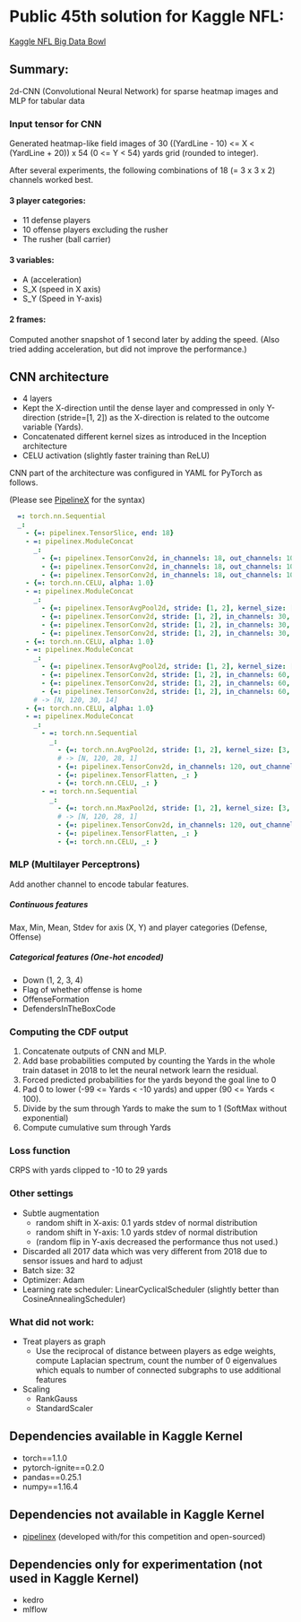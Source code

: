 # Public 45th solution for Kaggle NFL: 
 
[Kaggle NFL Big Data Bowl](
https://www.kaggle.com/c/nfl-big-data-bowl-2020/leaderboard
)

## Summary:
2d-CNN (Convolutional Neural Network) for sparse heatmap images and MLP for tabular data

### Input tensor for CNN

Generated heatmap-like field images of 30 ((YardLine - 10) <= X < (YardLine + 20)) x 54 (0 <= Y < 54) yards grid 
(rounded to integer).

After several experiments, the following combinations of 18 (= 3 x 3 x 2) channels worked best.

#### 3 player categories:
- 11 defense players
- 10 offense players excluding the rusher
- The rusher (ball carrier)

#### 3 variables:
- A (acceleration)
- S_X (speed in X axis)
- S_Y (Speed in Y-axis)

#### 2 frames:
Computed another snapshot of 1 second later by adding the speed.
(Also tried adding acceleration, but did not improve the performance.)


## CNN architecture

- 4 layers
- Kept the X-direction until the dense layer and compressed in only Y-direction (stride=[1, 2]) 
as the X-direction is related to the outcome variable (Yards).
- Concatenated different kernel sizes as introduced in the Inception architecture
- CELU activation (slightly faster training than ReLU)

CNN part of the architecture was configured in YAML for PyTorch as follows.

 (Please see [PipelineX](https://github.com/Minyus/pipelinex) for the syntax)
```yaml
  =: torch.nn.Sequential
  _:
    - {=: pipelinex.TensorSlice, end: 18}
    - =: pipelinex.ModuleConcat
      _:
        - {=: pipelinex.TensorConv2d, in_channels: 18, out_channels: 10, kernel_size: [3, 3]}
        - {=: pipelinex.TensorConv2d, in_channels: 18, out_channels: 10, kernel_size: [7, 7]}
        - {=: pipelinex.TensorConv2d, in_channels: 18, out_channels: 10, kernel_size: [3, 9]}
    - {=: torch.nn.CELU, alpha: 1.0}
    - =: pipelinex.ModuleConcat
      _:
        - {=: pipelinex.TensorAvgPool2d, stride: [1, 2], kernel_size: [3, 3]}
        - {=: pipelinex.TensorConv2d, stride: [1, 2], in_channels: 30, out_channels: 10, kernel_size: [3, 3]}
        - {=: pipelinex.TensorConv2d, stride: [1, 2], in_channels: 30, out_channels: 10, kernel_size: [7, 7]}
        - {=: pipelinex.TensorConv2d, stride: [1, 2], in_channels: 30, out_channels: 10, kernel_size: [3, 9]}
    - {=: torch.nn.CELU, alpha: 1.0}
    - =: pipelinex.ModuleConcat
      _:
        - {=: pipelinex.TensorAvgPool2d, stride: [1, 2], kernel_size: [3, 3]}
        - {=: pipelinex.TensorConv2d, stride: [1, 2], in_channels: 60, out_channels: 20, kernel_size: [3, 3]}
        - {=: pipelinex.TensorConv2d, stride: [1, 2], in_channels: 60, out_channels: 20, kernel_size: [7, 7]}
        - {=: pipelinex.TensorConv2d, stride: [1, 2], in_channels: 60, out_channels: 20, kernel_size: [3, 9]}
      # -> [N, 120, 30, 14]
    - {=: torch.nn.CELU, alpha: 1.0}
    - =: pipelinex.ModuleConcat
      _:
        - =: torch.nn.Sequential
          _:
            - {=: torch.nn.AvgPool2d, stride: [1, 2], kernel_size: [3, 14]}
            # -> [N, 120, 28, 1]
            - {=: pipelinex.TensorConv2d, in_channels: 120, out_channels: 20, kernel_size: [1, 1]}
            - {=: pipelinex.TensorFlatten, _: }
            - {=: torch.nn.CELU, _: }
        - =: torch.nn.Sequential
          _:
            - {=: torch.nn.MaxPool2d, stride: [1, 2], kernel_size: [3, 14]}
            # -> [N, 120, 28, 1]
            - {=: pipelinex.TensorConv2d, in_channels: 120, out_channels: 20, kernel_size: [1, 1]}
            - {=: pipelinex.TensorFlatten, _: }
            - {=: torch.nn.CELU, _: }
```

### MLP (Multilayer Perceptrons)

Add another channel to encode tabular features.

##### Continuous features
Max, Min, Mean, Stdev for axis (X, Y) and player categories (Defense, Offense)

##### Categorical features (One-hot encoded)
- Down (1, 2, 3, 4)
- Flag of whether offense is home
- OffenseFormation
- DefendersInTheBoxCode

### Computing the CDF output
1. Concatenate outputs of CNN and MLP.
2. Add base probabilities computed by counting the Yards in the whole train dataset in 2018 to let the
neural network learn the residual.
3. Forced predicted probabilities for the yards beyond the goal line to 0
4. Pad 0 to lower (-99 <= Yards < -10 yards) and upper (90 <= Yards < 100).
5. Divide by the sum through Yards to make the sum to 1 (SoftMax without exponential)
6. Compute cumulative sum through Yards

### Loss function
CRPS with yards clipped to -10 to 29 yards

### Other settings

- Subtle augmentation
  - random shift in X-axis: 0.1 yards stdev of normal distribution
  - random shift in Y-axis: 1.0 yards stdev of normal distribution
  - (random flip in Y-axis decreased the performance thus not used.) 
- Discarded all 2017 data which was very different from 2018 due to sensor issues and hard to adjust
- Batch size: 32
- Optimizer: Adam
- Learning rate scheduler: LinearCyclicalScheduler (slightly better than CosineAnnealingScheduler)

### What did not work:
- Treat players as graph
  - Use the reciprocal of distance between players as edge weights, compute 
Laplacian spectrum, count the number of 0 eigenvalues which equals to number of connected subgraphs 
to use additional features
- Scaling
  - RankGauss
  - StandardScaler


## Dependencies available in Kaggle Kernel
- torch==1.1.0
- pytorch-ignite==0.2.0
- pandas==0.25.1
- numpy==1.16.4

## Dependencies not available in Kaggle Kernel
- [pipelinex](https://github.com/Minyus/pipelinex) (developed with/for this competition and open-sourced)

## Dependencies only for experimentation (not used in Kaggle Kernel)
- kedro
- mlflow 
